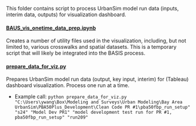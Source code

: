 This folder contains script to process UrbanSim model run data (inputs, interim data, outputs) for visualization dashboard.

#### [BAUS_vis_onetime_data_prep.ipynb](BAUS_vis_onetime_data_prep.ipynb)
Creates a number of utility files used in the visualization, including, but not limited to, various crosswalks and spatial datasets. This is a temporary script that will likely be integrated into the BASIS process.


#### [prepare_data_for_viz.py](prepare_data_for_viz.py)
Prepares UrbanSim model run data (output, key input, interim) for (Tableau) dashboard visualization. Process one run at a time.
* Example call: `python prepare_data_for_viz.py "C:\Users\ywang\Box\Modeling and Surveys\Urban Modeling\Bay Area UrbanSim\PBA50Plus_Development\Clean Code PR #1\pba50fbp_run_setup" "s24" "Model Dev PR1" "model development test run for PR #1, pba50fbp_run_setup" "run209"`
